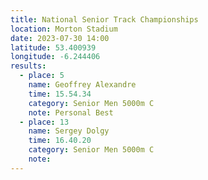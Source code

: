 ```yaml
---
title: National Senior Track Championships 
location: Morton Stadium
date: 2023-07-30 14:00
latitude: 53.400939 
longitude: -6.244406
results:
  - place: 5
    name: Geoffrey Alexandre
    time: 15.54.34
    category: Senior Men 5000m C
    note: Personal Best
  - place: 13
    name: Sergey Dolgy
    time: 16.40.20
    category: Senior Men 5000m C
    note: 
---
```

